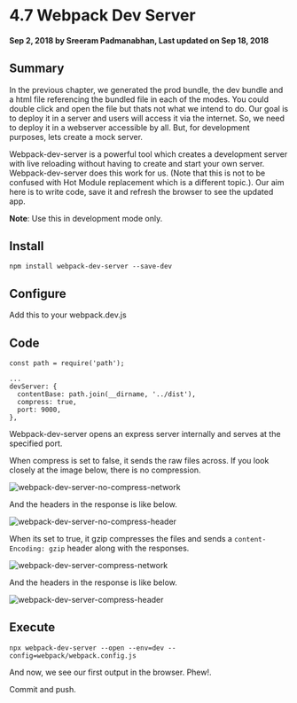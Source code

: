 # 4.7 Webpack Dev Server

#### Sep 2, 2018 by Sreeram Padmanabhan, Last updated on Sep 18, 2018

## Summary

In the previous chapter, we generated the prod bundle, the dev bundle and a html file referencing the bundled file in each of the modes. You could double click and open the file but thats not what we intend to do. Our goal is to deploy it in a server and users will access it via the internet. So, we need to deploy it in a webserver accessible by all. But, for development purposes, lets create a mock server.

Webpack-dev-server is a powerful tool which creates a development server with live reloading without having to create and start your own server. Webpack-dev-server does this work for us. (Note that this is not to be confused with Hot Module replacement which is a different topic.). Our aim here is to write code, save it and refresh the browser to see the updated app.

**Note**: Use this in development mode only.

## Install

`npm install webpack-dev-server --save-dev`

## Configure

Add this to your webpack.dev.js

## Code

    const path = require('path');

    ...
    devServer: {
      contentBase: path.join(__dirname, '../dist'),
      compress: true,
      port: 9000,
    },

Webpack-dev-server opens an express server internally and serves at the specified port.

When compress is set to false, it sends the raw files across. If you look closely at the image below, there is no compression.

![webpack-dev-server-no-compress-network](/images/webpack-dev-server-no-compress-network.png "webpack-dev-server-no-compress-network")

And the headers in the response is like below.

![webpack-dev-server-no-compress-header](/images/webpack-dev-server-no-compress-header.png "webpack-dev-server-no-compress-header")


When its set to true, it gzip compresses the files and sends a `content-Encoding: gzip` header along with the responses.

![webpack-dev-server-compress-network](/images/webpack-dev-server-compress-network.png "webpack-dev-server-compress-network")

And the headers in the response is like below.

![webpack-dev-server-compress-header](/images/webpack-dev-server-compress-header.png "webpack-dev-server-compress-header")

## Execute
`npx webpack-dev-server --open --env=dev --config=webpack/webpack.config.js`

And now, we see our first output in the browser. Phew!.

Commit and push.
